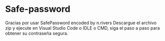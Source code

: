 # Safe-password
Gracias por usar SafePassword encoded by n.rivers 
Descargue el archivo zip y ejecute en Visual Studio Code o IDLE o CMD, siga el paso a paso para obtener su contraseña segura.
